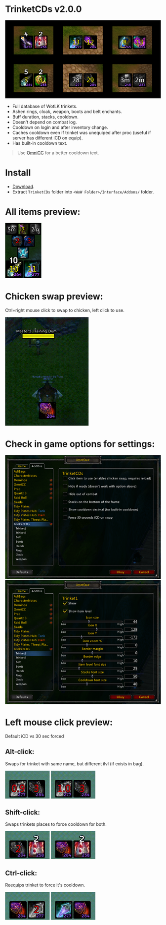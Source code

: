 # TrinketCDs v2.0.0

![](https://raw.githubusercontent.com/Ridepad/TrinketCDs/main/showcase/showcase_main.png)

- Full database of WotLK trinkets.
- Ashen rings, cloak, weapon, boots and belt enchants.
- Buff duration, stacks, cooldown.
- Doesn't depend on combat log.
- Cooldown on login and after inventory change.
- Caches cooldown even if trinket was unequiped after proc (useful if server has different iCD on equip).
- Has built-in cooldown text.
> Use [OmniCC](https://www.curseforge.com/wow/addons/omni-cc/files/454434) for a better cooldown text.

# Install

- [Download](https://github.com/Ridepad/TrinketCDs/releases/latest).
- Extract `TrinketCDs` folder into `<WoW Folder>/Interface/Addons/` folder.

# All items preview:

![](https://raw.githubusercontent.com/Ridepad/TrinketCDs/main/showcase/showcase_all.png)

# Chicken swap preview:

Ctrl+right mouse click to swap to chicken, left click to use.

![](https://raw.githubusercontent.com/Ridepad/TrinketCDs/main/showcase/showcase_chicken.gif)

# Check in game options for settings:

![](https://raw.githubusercontent.com/Ridepad/TrinketCDs/main/showcase/showcase_options1.png)
![](https://raw.githubusercontent.com/Ridepad/TrinketCDs/main/showcase/showcase_options2.png)

# Left mouse click preview:

Default iCD vs 30 sec forced

## Alt-click:

Swaps for trinket with same name, but different ilvl (if exists in bag).

![](https://raw.githubusercontent.com/Ridepad/TrinketCDs/main/showcase/showcase_swap_alt.gif)
![](https://raw.githubusercontent.com/Ridepad/TrinketCDs/main/showcase/showcase_swap_alt30.gif)

## Shift-click:

Swaps trinkets places to force cooldown for both.

![](https://raw.githubusercontent.com/Ridepad/TrinketCDs/main/showcase/showcase_swap_shift.gif)
![](https://raw.githubusercontent.com/Ridepad/TrinketCDs/main/showcase/showcase_swap_shift30.gif)

## Ctrl-click:

Reequips trinket to force it's cooldown.

![](https://raw.githubusercontent.com/Ridepad/TrinketCDs/main/showcase/showcase_swap_ctrl.gif)
![](https://raw.githubusercontent.com/Ridepad/TrinketCDs/main/showcase/showcase_swap_ctrl30.gif)

